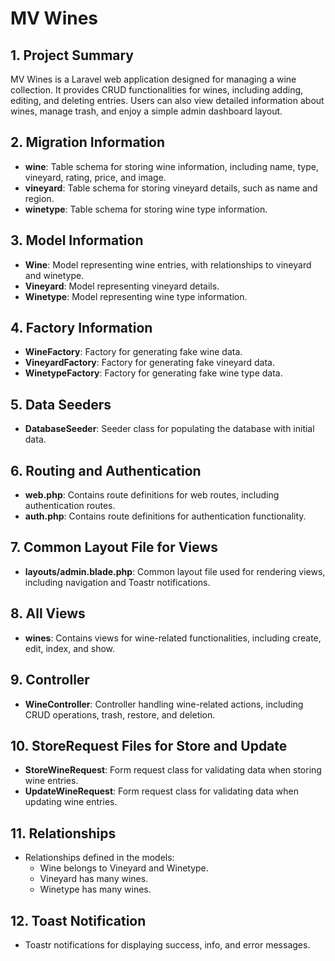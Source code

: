 # MV Wines

## 1. Project Summary

MV Wines is a Laravel web application designed for managing a wine collection. It provides CRUD functionalities for wines, including adding, editing, and deleting entries. Users can also view detailed information about wines, manage trash, and enjoy a simple admin dashboard layout.

## 2. Migration Information

-   **wine**: Table schema for storing wine information, including name, type, vineyard, rating, price, and image.
-   **vineyard**: Table schema for storing vineyard details, such as name and region.
-   **winetype**: Table schema for storing wine type information.

## 3. Model Information

-   **Wine**: Model representing wine entries, with relationships to vineyard and winetype.
-   **Vineyard**: Model representing vineyard details.
-   **Winetype**: Model representing wine type information.

## 4. Factory Information

-   **WineFactory**: Factory for generating fake wine data.
-   **VineyardFactory**: Factory for generating fake vineyard data.
-   **WinetypeFactory**: Factory for generating fake wine type data.

## 5. Data Seeders

-   **DatabaseSeeder**: Seeder class for populating the database with initial data.

## 6. Routing and Authentication

-   **web.php**: Contains route definitions for web routes, including authentication routes.
-   **auth.php**: Contains route definitions for authentication functionality.

## 7. Common Layout File for Views

-   **layouts/admin.blade.php**: Common layout file used for rendering views, including navigation and Toastr notifications.

## 8. All Views

-   **wines**: Contains views for wine-related functionalities, including create, edit, index, and show.

## 9. Controller

-   **WineController**: Controller handling wine-related actions, including CRUD operations, trash, restore, and deletion.

## 10. StoreRequest Files for Store and Update

-   **StoreWineRequest**: Form request class for validating data when storing wine entries.
-   **UpdateWineRequest**: Form request class for validating data when updating wine entries.

## 11. Relationships

-   Relationships defined in the models:
    -   Wine belongs to Vineyard and Winetype.
    -   Vineyard has many wines.
    -   Winetype has many wines.

## 12. Toast Notification

-   Toastr notifications for displaying success, info, and error messages.
